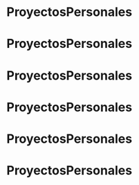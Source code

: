 # ProyectosPersonales
# ProyectosPersonales
# ProyectosPersonales
# ProyectosPersonales
# ProyectosPersonales
# ProyectosPersonales
